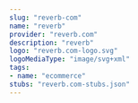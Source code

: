 ```yaml
---
slug: "reverb-com"
name: "reverb"
provider: "reverb.com"
description: "reverb"
logo: "reverb.com-logo.svg"
logoMediaType: "image/svg+xml"
tags:
- name: "ecommerce"
stubs: "reverb.com-stubs.json"
---
```

